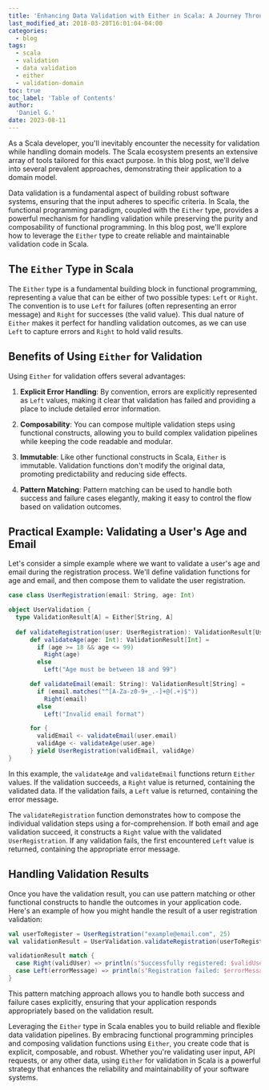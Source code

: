 ```yaml
---
title: 'Enhancing Data Validation with Either in Scala: A Journey Through Reliable Code'
last_modified_at: 2018-03-20T16:01:04-04:00
categories:
  - blog
tags:
  - scala
  - validation
  - data validation
  - either
  - validation-domain
toc: true
toc_label: 'Table of Contents'
author:
  'Daniel G.'
date: 2023-08-11
---
```


As a Scala developer, you'll inevitably encounter the necessity for validation while handling domain models. The Scala ecosystem presents an extensive array of tools tailored for this exact purpose. In this blog post, we'll delve into several prevalent approaches, demonstrating their application to a domain model.
  
Data validation is a fundamental aspect of building robust software systems, ensuring that the input adheres to specific criteria. In Scala, the functional programming paradigm, coupled with the `Either` type, provides a powerful mechanism for handling validation while preserving the purity and composability of functional programming. In this blog post, we'll explore how to leverage the `Either` type to create reliable and maintainable validation code in Scala.

## The `Either` Type in Scala

The `Either` type is a fundamental building block in functional programming, representing a value that can be either of two possible types: `Left` or `Right`. The convention is to use `Left` for failures (often representing an error message) and `Right` for successes (the valid value). This dual nature of `Either` makes it perfect for handling validation outcomes, as we can use `Left` to capture errors and `Right` to hold valid results.

## Benefits of Using `Either` for Validation

Using `Either` for validation offers several advantages:

1. **Explicit Error Handling**: By convention, errors are explicitly represented as `Left` values, making it clear that validation has failed and providing a place to include detailed error information.

2. **Composability**: You can compose multiple validation steps using functional constructs, allowing you to build complex validation pipelines while keeping the code readable and modular.

3. **Immutable**: Like other functional constructs in Scala, `Either` is immutable. Validation functions don't modify the original data, promoting predictability and reducing side effects.

4. **Pattern Matching**: Pattern matching can be used to handle both success and failure cases elegantly, making it easy to control the flow based on validation outcomes.

## Practical Example: Validating a User's Age and Email

Let's consider a simple example where we want to validate a user's age and email during the registration process. We'll define validation functions for age and email, and then compose them to validate the user registration.

```scala
case class UserRegistration(email: String, age: Int)

object UserValidation {
  type ValidationResult[A] = Either[String, A]
  
  def validateRegistration(user: UserRegistration): ValidationResult[UserRegistration] =
	  def validateAge(age: Int): ValidationResult[Int] =
	    if (age >= 18 && age <= 99)
	      Right(age)
	    else
	      Left("Age must be between 18 and 99")

	  def validateEmail(email: String): ValidationResult[String] =
	    if (email.matches("^[A-Za-z0-9+_.-]+@(.+)$"))
	      Right(email)
	    else
	      Left("Invalid email format")

	  for {
	    validEmail <- validateEmail(user.email)
	    validAge <- validateAge(user.age)
  	  } yield UserRegistration(validEmail, validAge)
}
```

In this example, the `validateAge` and `validateEmail` functions return `Either` values. If the validation succeeds, a `Right` value is returned, containing the validated data. If the validation fails, a `Left` value is returned, containing the error message.

The `validateRegistration` function demonstrates how to compose the individual validation steps using a for-comprehension. If both email and age validation succeed, it constructs a `Right` value with the validated `UserRegistration`. If any validation fails, the first encountered `Left` value is returned, containing the appropriate error message.

## Handling Validation Results

Once you have the validation result, you can use pattern matching or other functional constructs to handle the outcomes in your application code. Here's an example of how you might handle the result of a user registration validation:

```scala
val userToRegister = UserRegistration("example@email.com", 25)
val validationResult = UserValidation.validateRegistration(userToRegister)

validationResult match {
  case Right(validUser) => println(s"Successfully registered: $validUser")
  case Left(errorMessage) => println(s"Registration failed: $errorMessage")
}
```

This pattern matching approach allows you to handle both success and failure cases explicitly, ensuring that your application responds appropriately based on the validation result.


Leveraging the `Either` type in Scala enables you to build reliable and flexible data validation pipelines. By embracing functional programming principles and composing validation functions using `Either`, you create code that is explicit, composable, and robust. Whether you're validating user input, API requests, or any other data, using `Either` for validation in Scala is a powerful strategy that enhances the reliability and maintainability of your software systems.
